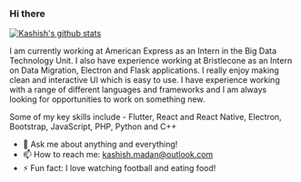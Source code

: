 ### Hi there
[![Kashish's github stats](https://github-readme-stats.vercel.app/api?username=kashishmadan&show_icons=true&theme=radical)]()

I am currently working at American Express as an Intern in the Big Data Technology Unit. I also have experience working at Bristlecone as an Intern on Data Migration, Electron and Flask applications. I really enjoy making clean and interactive UI which is easy to use. I have experience working with a range of different languages and frameworks and I am always looking for opportunities to work on something new.

Some of my key skills include - Flutter, React and React Native, Electron, Bootstrap, JavaScript, PHP, Python and C++

- 💬 Ask me about anything and everything! 
- 📫 How to reach me: kashish.madan@outlook.com
- ⚡ Fun fact: I love watching football and eating food! 
